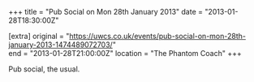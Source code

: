 +++
title = "Pub Social on Mon 28th January 2013"
date = "2013-01-28T18:30:00Z"

[extra]
original = "https://uwcs.co.uk/events/pub-social-on-mon-28th-january-2013-1474489072703/"    
end = "2013-01-28T21:00:00Z"
location = "The Phantom Coach"
+++

Pub social, the usual.

